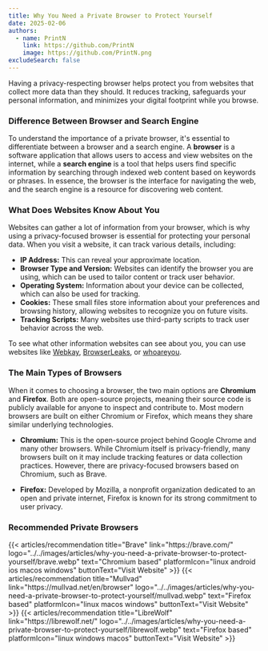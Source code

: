 ```yaml
---
title: Why You Need a Private Browser to Protect Yourself
date: 2025-02-06
authors:
  - name: PrintN
    link: https://github.com/PrintN
    image: https://github.com/PrintN.png
excludeSearch: false
---
```

Having a privacy-respecting browser helps protect you from websites that collect more data than they should. It reduces tracking, safeguards your personal information, and minimizes your digital footprint while you browse.

### Difference Between Browser and Search Engine
To understand the importance of a private browser, it's essential to differentiate between a browser and a search engine. A **browser** is a software application that allows users to access and view websites on the internet, while a **search engine** is a tool that helps users find specific information by searching through indexed web content based on keywords or phrases. In essence, the browser is the interface for navigating the web, and the search engine is a resource for discovering web content.

### What Does Websites Know About You
Websites can gather a lot of information from your browser, which is why using a privacy-focused browser is essential for protecting your personal data. When you visit a website, it can track various details, including:
- **IP Address:** This can reveal your approximate location.
- **Browser Type and Version:** Websites can identify the browser you are using, which can be used to tailor content or track user behavior.
- **Operating System:** Information about your device can be collected, which can also be used for tracking.
- **Cookies:** These small files store information about your preferences and browsing history, allowing websites to recognize you on future visits.
- **Tracking Scripts:** Many websites use third-party scripts to track user behavior across the web.
 
To see what other information websites can see about you, you can use websites like [Webkay](https://webkay.robinlinus.com), [BrowserLeaks](https://browserleaks.com), or [whoareyou](https://printn.github.io/whoareyou).

### The Main Types of Browsers
When it comes to choosing a browser, the two main options are **Chromium** and **Firefox**. Both are open-source projects, meaning their source code is publicly available for anyone to inspect and contribute to. Most modern browsers are built on either Chromium or Firefox, which means they share similar underlying technologies.

- **Chromium:** This is the open-source project behind Google Chrome and many other browsers. While Chromium itself is privacy-friendly, many browsers built on it may include tracking features or data collection practices. However, there are privacy-focused browsers based on Chromium, such as Brave.

- **Firefox:** Developed by Mozilla, a nonprofit organization dedicated to an open and private internet, Firefox is known for its strong commitment to user privacy.

### Recommended Private Browsers
<div class="recommendations">
  <div class="grid">
    {{< articles/recommendation title="Brave" link="https://brave.com/" logo="../../images/articles/why-you-need-a-private-browser-to-protect-yourself/brave.webp" text="Chromium based" platformIcon="linux android ios macos windows" buttonText="Visit Website" >}}
    {{< articles/recommendation title="Mullvad" link="https://mullvad.net/en/browser" logo="../../images/articles/why-you-need-a-private-browser-to-protect-yourself/mullvad.webp" text="Firefox based" platformIcon="linux macos windows" buttonText="Visit Website" >}}
    {{< articles/recommendation title="LibreWolf" link="https://librewolf.net/" logo="../../images/articles/why-you-need-a-private-browser-to-protect-yourself/librewolf.webp" text="Firefox based" platformIcon="linux windows macos" buttonText="Visit Website" >}}
  </div>
</div>